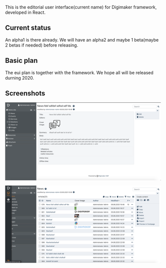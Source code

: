 This is the editorial user interface(current name) for Digimaker framework, developed in React.

## Current status
An alpha1 is there already. We will have an alpha2 and maybe 1 beta(maybe 2 betas if needed) before releasing.

## Basic plan
The eui plan is together with the framework. We hope all will be released durning 2020.

## Screenshots

![alt text](./doc/eui-2.png "List")

![alt text](./doc/eui-1.png "Operation")




